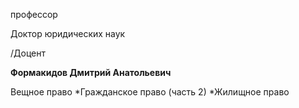 профессор

Доктор юридических наук

/Доцент

**Формакидов Дмитрий Анатольевич**

Вещное право
	*Гражданское право (часть 2)
	*Жилищное право